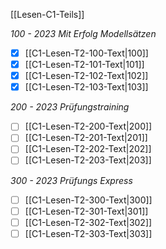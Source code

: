 [[Lesen-C1-Teils]]

*100 - 2023 Mit Erfolg Modellsätzen*
- [x] [[C1-Lesen-T2-100-Text|100]]
- [x] [[C1-Lesen-T2-101-Text|101]]
- [x] [[C1-Lesen-T2-102-Text|102]]
- [x] [[C1-Lesen-T2-103-Text|103]]

*200 - 2023 Prüfungstraining*
- [ ] [[C1-Lesen-T2-200-Text|200]]
- [ ] [[C1-Lesen-T2-201-Text|201]]
- [ ] [[C1-Lesen-T2-202-Text|202]]
- [ ] [[C1-Lesen-T2-203-Text|203]]

*300 - 2023 Prüfungs Express*
- [ ] [[C1-Lesen-T2-300-Text|300]]
- [ ] [[C1-Lesen-T2-301-Text|301]]
- [ ] [[C1-Lesen-T2-302-Text|302]]
- [ ] [[C1-Lesen-T2-303-Text|303]]
